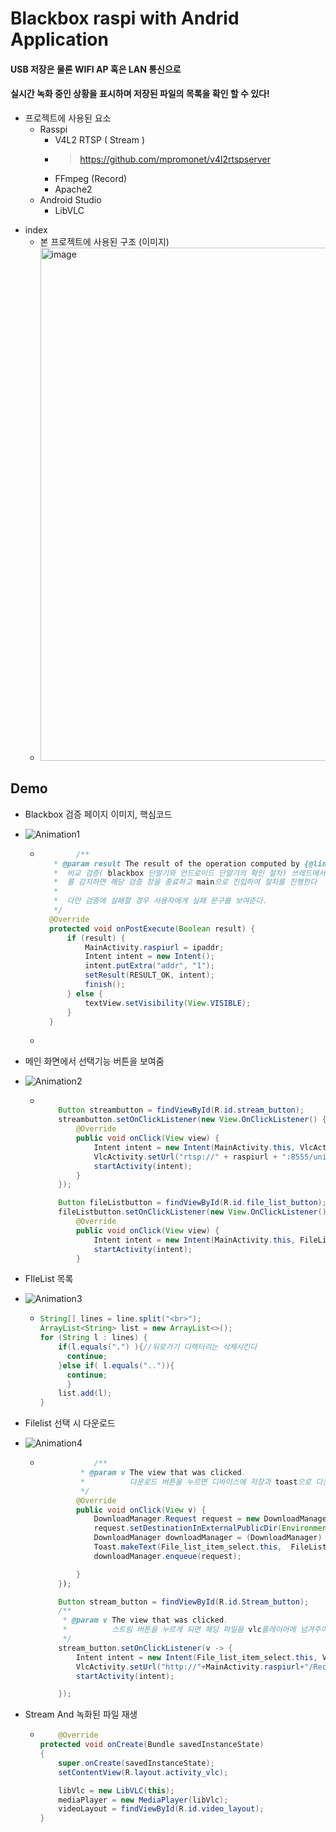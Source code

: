 # Blackbox raspi with Andrid Application
#### USB 저장은 물론  WIFI AP 혹은 LAN 통신으로
#### 실시간 녹화 중인 상황을 표시하며 저장된 파일의 목록을 확인 할 수 있다!

+ 프로젝트에 사용된 요소
  + Rasspi
    + V4L2 RTSP ( Stream )
    + >https://github.com/mpromonet/v4l2rtspserver
    + FFmpeg (Record)
    + Apache2
  + Android Studio
    + LibVLC

* index
  * 본 프로젝트에 사용된 구조 (이미지)
  * <img width="821" alt="image" src="https://github.com/heoap9/BlackBoxApplication/assets/83992590/e6b9f613-44af-4847-9ca7-f4e676e9343c">


  

## Demo
* Blackbox 검증 페이지 이미지, 핵심코드
* ![Animation1](https://github.com/heoap9/BlackBoxApplication/assets/83992590/e28a01ea-fced-4231-bb48-9d74b1a2f369)
    * ~~~ JAVA
              /**
         * @param result The result of the operation computed by {@link #doInBackground}.
         *  비교 검증( blackbox 단말기와 안드로이드 단말기의 확인 절차) 쓰레드에서 응답받은 예외처리(접속실패나 검증실패)
         *  를 감지하면 해당 검증 창을 종료하고 main으로 진입하여 절차를 진행한다
         *
         *  다만 검증에 실패할 경우 사용자에게 실패 문구를 보여준다.
         */
        @Override
        protected void onPostExecute(Boolean result) {
            if (result) {
                MainActivity.raspiurl = ipaddr;
                Intent intent = new Intent();
                intent.putExtra("addr", "1");
                setResult(RESULT_OK, intent);
                finish();
            } else {
                textView.setVisibility(View.VISIBLE);
            }
        }
    * 

* 메인 화면에서 선택기능 버튼을 보여줌
* ![Animation2](https://github.com/heoap9/BlackBoxApplication/assets/83992590/7d946f09-0927-45f3-bc5e-c79f87ad87ba)
  * ~~~JAVA
    
        Button streambutton = findViewById(R.id.stream_button);
        streambutton.setOnClickListener(new View.OnClickListener() {
            @Override
            public void onClick(View view) {
                Intent intent = new Intent(MainActivity.this, VlcActivity.class);
                VlcActivity.setUrl("rtsp://" + raspiurl + ":8555/unicast");
                startActivity(intent);
            }
        });

        Button fileListbutton = findViewById(R.id.file_list_button);
        fileListbutton.setOnClickListener(new View.OnClickListener() {
            @Override
            public void onClick(View view) {
                Intent intent = new Intent(MainActivity.this, FileListActivity.class);
                startActivity(intent);
            }


* FIleList 목록
* ![Animation3](https://github.com/heoap9/BlackBoxApplication/assets/83992590/d840b46a-6605-4649-8636-11f3b50dc1bc)

  * ~~~JAVA
    String[] lines = line.split("<br>");
    ArrayList<String> list = new ArrayList<>();
    for (String l : lines) {
        if(l.equals(".") ){//뒤로가기 디렉터리는 삭제시킨다
          continue;
        }else if( l.equals("..")){
          continue;
          }
        list.add(l);
    }
  
* Filelist 선택 시 다운로드
* ![Animation4](https://github.com/heoap9/BlackBoxApplication/assets/83992590/53e61c01-ac4f-420f-9823-7679c4c8ddd1)

  * ~~~JAVA
                /**
             * @param v The view that was clicked.
             *          다운로드 버튼을 누르면 디바이스에 저장과 toast으로 다운로드중인 진척도를 보여준다
             */
            @Override
            public void onClick(View v) {
                DownloadManager.Request request = new DownloadManager.Request(Uri.parse("http://"+MainActivity.raspiurl+"/Record/"+FileListActivity.filename));
                request.setDestinationInExternalPublicDir(Environment.DIRECTORY_DOWNLOADS, FileListActivity.filename);
                DownloadManager downloadManager = (DownloadManager) getSystemService(Context.DOWNLOAD_SERVICE);
                Toast.makeText(File_list_item_select.this,  FileListActivity.filename+"다운로드 중..", Toast.LENGTH_SHORT).show();
                downloadManager.enqueue(request);

            }
        });

        Button stream_button = findViewById(R.id.Stream_button);
        /**
         * @param v The view that was clicked.
         *          스트림 버튼을 누르게 되면 해당 파일을 vlc플레이어에 넘겨주어 미리보기를 제공한다
         */
        stream_button.setOnClickListener(v -> {
            Intent intent = new Intent(File_list_item_select.this, VlcActivity.class);
            VlcActivity.setUrl("http://"+MainActivity.raspiurl+"/Record/"+FileListActivity.filename);
            startActivity(intent);

        });

* Stream And 녹화된 파일 재생
  * ~~~JAVA
        @Override
    protected void onCreate(Bundle savedInstanceState)
    {
        super.onCreate(savedInstanceState);
        setContentView(R.layout.activity_vlc);

        libVlc = new LibVLC(this);
        mediaPlayer = new MediaPlayer(libVlc);
        videoLayout = findViewById(R.id.video_layout);
    }